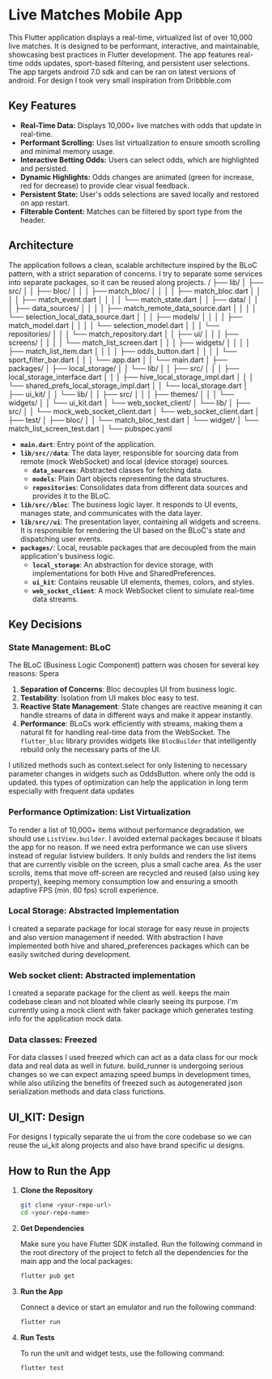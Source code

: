 # Live Matches Mobile App

This Flutter application displays a real-time, virtualized list of over 10,000 live matches. It is designed to be performant, interactive, and maintainable, showcasing best practices in Flutter development. The app features real-time odds updates, sport-based filtering, and persistent user selections.
The app targets android 7.0 sdk and can be ran on latest versions of android.
For design I took very small inspiration from Dribbble.com

## Key Features

- **Real-Time Data:** Displays 10,000+ live matches with odds that update in real-time.
- **Performant Scrolling:** Uses list virtualization to ensure smooth scrolling and minimal memory usage.
- **Interactive Betting Odds:** Users can select odds, which are highlighted and persisted.
- **Dynamic Highlights:** Odds changes are animated (green for increase, red for decrease) to provide clear visual feedback.
- **Persistent State:** User's odds selections are saved locally and restored on app restart.
- **Filterable Content:** Matches can be filtered by sport type from the header.

## Architecture

The application follows a clean, scalable architecture inspired by the BLoC pattern, with a strict separation of concerns.
I try to separate some services into separate packages, so it can be reused along projects.
/
├── lib/
│   ├── src/
│   │   ├── bloc/
│   │   │   ├── match_bloc/
│   │   │   │   ├── match_bloc.dart
│   │   │   │   ├── match_event.dart
│   │   │   │   └── match_state.dart
│   │   ├── data/
│   │   │   ├── data_sources/
│   │   │   │   ├── match_remote_data_source.dart
│   │   │   │   └── selection_local_data_source.dart
│   │   │   ├── models/
│   │   │   │   ├── match_model.dart
│   │   │   │   └── selection_model.dart
│   │   │   └── repositories/
│   │   │       └── match_repository.dart
│   │   ├── ui/
│   │   │   ├── screens/
│   │   │   │   └── match_list_screen.dart
│   │   │   ├── widgets/
│   │   │   │   ├── match_list_item.dart
│   │   │   │   ├── odds_button.dart
│   │   │   │   └── sport_filter_bar.dart
│   │   │   └── app.dart
│   │   └── main.dart
│
├── packages/
│   ├── local_storage/
│   │   └── lib/
│   │       ├── src/
│   │       │   ├── local_storage_interface.dart
│   │       │   ├── hive_local_storage_impl.dart
│   │       │   └── shared_prefs_local_storage_impl.dart
│   │       └── local_storage.dart
│   ├── ui_kit/
│   │   └── lib/
│   │       ├── src/
│   │       │   ├── themes/
│   │       │   └── widgets/
│   │       └── ui_kit.dart
│   └── web_socket_client/
│       └── lib/
│           ├── src/
│           │   └── mock_web_socket_client.dart
│           └── web_socket_client.dart
│
├── test/
│   ├── bloc/
│   │   └── match_bloc_test.dart
│   └── widget/
│       └── match_list_screen_test.dart
│
└── pubspec.yaml



- **`main.dart`**: Entry point of the application.
- **`lib/src//data`**: The data layer, responsible for sourcing data from remote (mock WebSocket) and local (device storage) sources.
  - **`data_sources`**: Abstracted classes for fetching data.
  - **`models`**: Plain Dart objects representing the data structures.
  - **`repositories`**: Consolidates data from different data sources and provides it to the BLoC.
- **`lib/src//bloc`**: The business logic layer. It responds to UI events, manages state, and communicates with the data layer.
- **`lib/src//ui`**: The presentation layer, containing all widgets and screens. It is responsible for rendering the UI based on the BLoC's state and dispatching user events.
- **`packages/`**: Local, reusable packages that are decoupled from the main application's business logic.
  - **`local_storage`**: An abstraction for device storage, with implementations for both Hive and SharedPreferences.
  - **`ui_kit`**: Contains reusable UI elements, themes, colors, and styles.
  - **`web_socket_client`**: A mock WebSocket client to simulate real-time data streams.

## Key Decisions

### State Management: BLoC

The BLoC (Business Logic Component) pattern was chosen for several key reasons:
Spera

1.  **Separation of Concerns**: Bloc decouples UI from business logic.
2.  **Testability**: Isolation from UI makes bloc easy to test.
3.  **Reactive State Management**: State changes are reactive meaning it can handle streams of data in different ways and make it appear instantly.
4.  **Performance**: BLoCs work efficiently with streams, making them a natural fit for handling real-time data from the WebSocket. The `flutter_bloc` library provides widgets like `BlocBuilder` that intelligently rebuild only the necessary parts of the UI.

I utilized methods such as context.select for only listening to necessary parameter changes in widgets such as OddsButton. where only the odd is updated. this types of optimization can help the application in long term especially with frequent data updates

### Performance Optimization: List Virtualization

To render a list of 10,000+ items without performance degradation, we should use `ListView.builder`. I avoided external packages because it bloats the app for no reason. If we need extra performance we can use slivers instead of regular listview builders. It only builds and renders the list items that are currently visible on the screen, plus a small cache area. As the user scrolls, items that move off-screen are recycled and reused (also using key property), keeping memory consumption low and ensuring a smooth adaptive FPS (min. 60 fps) scroll experience.

### Local Storage: Abstracted Implementation

I created a separate package for local storage for easy reuse in projects and also version management if needed. With abstraction I have implemented both hive and shared_preferences packages which can be easily switched during development.

### Web socket client: Abstracted implementation

I created a separate package for the client as well. keeps the main codebase clean and not bloated while clearly seeing its purpose. I'm currently using a mock client with faker package which generates testing info for the application mock data.

### Data classes: Freezed

For data classes I used freezed which can act as a data class for our mock data and real data as well in future. build_runner is undergoing serious changes so we can expect amazing speed bumps in development times, while also utilizing the benefits of freezed such as autogenerated json serialization methods and data class functions.

## UI_KIT: Design

For designs I typically separate the ui from the core codebase so we can reuse the ui_kit along projects and also have brand specific ui designs.

## How to Run the App

1.  **Clone the Repository**

    ```bash
    git clone <your-repo-url>
    cd <your-repo-name>
    ```

2.  **Get Dependencies**

    Make sure you have Flutter SDK installed. Run the following command in the root directory of the project to fetch all the dependencies for the main app and the local packages:

    ```bash
    flutter pub get
    ```

3.  **Run the App**

    Connect a device or start an emulator and run the following command:

    ```bash
    flutter run
    ```

4.  **Run Tests**

    To run the unit and widget tests, use the following command:

    ```bash
    flutter test
    ```
